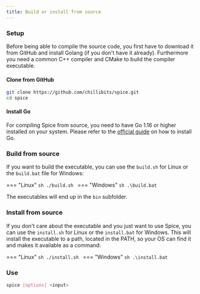 ```yaml
---
title: Build or install from source
---
```


### Setup
Before being able to compile the source code, you first have to download it from GitHub and install Golang (if you don't have it already).
Furthermore you need a common C++ compiler and CMake to build the compiler executable.

#### Clone from GitHub
```sh
git clone https://github.com/chillibits/spice.git
cd spice
```

#### Install Go
For compiling Spice from source, you need to have Go 1.16 or higher installed on your system. Please refer to the [official guide](https://golang.org/doc/install) on how to install Go.

### Build from source
If you want to build the executable, you can use the `build.sh` for Linux or the `build.bat` file for Windows:

=== "Linux"
    ```sh
    ./build.sh
    ```
=== "Windows"
    ```sh
    .\build.bat
    ```

The executables will end up in the `bin` subfolder.

### Install from source
If you don't care about the executable and you just want to use Spice, you can use the `install.sh` for Linux or the `install.bat` for Windows. This will install the executable to a path, located in the PATH, so your OS can find it and makes it available as a command:

=== "Linux"
    ```sh
    ./install.sh
    ```
=== "Windows"
    ```sh
    .\install.bat
    ```

### Use
```sh
spice [options] <input>
```